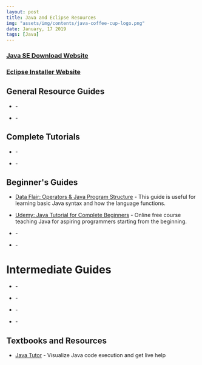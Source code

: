 ```yaml
---
layout: post
title: Java and Eclipse Resources
img: "assets/img/contents/java-coffee-cup-logo.png"
date: January, 17 2019
tags: [Java]
---
```


### [Java SE Download Website](https://www.oracle.com/technetwork/java/javase/downloads/index.html)
### [Eclipse Installer Website](https://www.eclipse.org/downloads/packages/installer)


## General Resource Guides
* []() - 

* []() - 

## Complete Tutorials
* []() - 

* []() - 

## Beginner's Guides
* [Data Flair: Operators & Java Program Structure](https://data-flair.training/blogs/basic-java-syntax/) - This guide is useful for learning basic Java syntax and how the language functions.

* [Udemy: Java Tutorial for Complete Beginners](https://www.udemy.com/course/java-tutorial/) - Online free course teaching Java for aspiring programmers starting from the beginning.

* []() - 

* []() - 

# Intermediate Guides
* []() - 

* []() - 

* []() - 

* []() - 

## Textbooks and Resources
* [Java Tutor](http://pythontutor.com/java.html#mode=edit) - Visualize Java code execution and get live help

